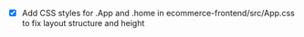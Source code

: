 - [x] Add CSS styles for .App and .home in ecommerce-frontend/src/App.css to fix layout structure and height
